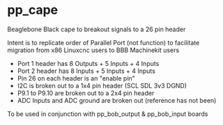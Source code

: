 # pp_cape

Beaglebone Black cape to breakout signals to a 26 pin header

Intent is to replicate order of Parallel Port (not function)
to facilitate migration from x86 Linuxcnc users to BBB Machinekit
users

  * Port 1 header has 8 Outputs + 5 Inputs + 4 Inputs
  * Port 2 header has 8 Inputs + 5 Inputs + 4 Inputs
  * Pin 26 on each header is an "enable pin"
  * I2C is broken out to a 1x4 pin header (SCL SDL 3v3 DGND)
  * P9.1 to P9.10 are broken out to a 2x4 pin header
  * ADC Inputs and ADC ground are broken out (reference has not been)

To be used in conjunction with pp_bob_output & pp_bob_input boards

[logo]: pp_cape/pp_cape.jpg 
